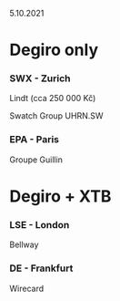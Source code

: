 
5.10.2021
# Degiro only
### SWX - Zurich
Lindt (cca 250 000 Kč)

Swatch Group UHRN.SW 

### EPA - Paris
Groupe Guillin

# Degiro + XTB

### LSE - London
Bellway

### DE - Frankfurt
Wirecard


